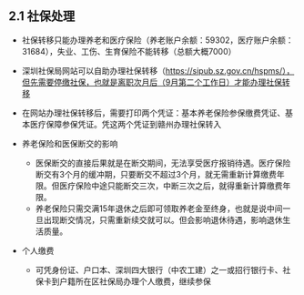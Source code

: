 ## 2.1 社保处理
- 社保转移只能办理养老和医疗保险（养老账户余额：59302，医疗账户余额：31684），失业、工伤、生育保险不能转移（总额大概7000）
- 深圳社保局网站可以自助办理社保转移（https://sipub.sz.gov.cn/hspms/），但先需要停缴社保，也就是离职次月后（9月第二个工作日）才能办理社保转移
- 在网站办理社保转移后，需要打印两个凭证：基本养老保险参保缴费凭证、基本医疗保障参保凭证。凭这两个凭证到赣州办理社保转入
- 养老保险和医保断交的影响
    - 医保断交的直接后果就是在断交期间，无法享受医疗报销待遇。医疗保险断交有3个月的缓冲期，只要断交不超过3个月，就无需重新计算缴费年限。但医疗保险中途只能断交三次，中断三次之后，就得重新计算缴费年限。
    - 养老保险只需交满15年退休之后即可领取养老金至终身，也就是说中间一旦出现断交情况，只需重新续交就可以。但会影响退休待遇，影响退休生活质量。
    
- 个人缴费
    - 可凭身份证、户口本、深圳四大银行（中农工建）之一或招行银行卡、社保卡到户籍所在区社保局办理个人缴费，继续参保

